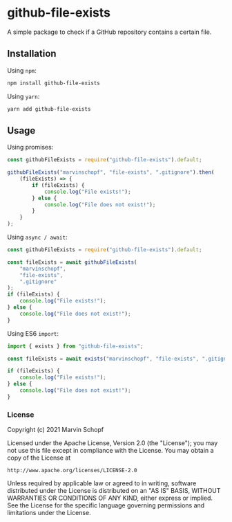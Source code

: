# github-file-exists

A simple package to check if a GitHub repository contains a certain file.

## Installation

Using `npm`:

```bash
npm install github-file-exists
```

Using `yarn`:

```bash
yarn add github-file-exists
```

## Usage

Using promises:

```javascript
const githubFileExists = require("github-file-exists").default;

githubFileExists("marvinschopf", "file-exists", ".gitignore").then(
	(fileExists) => {
		if (fileExists) {
			console.log("File exists!");
		} else {
			console.log("File does not exist!");
		}
	}
);
```

Using `async / await`:

```javascript
const githubFileExists = require("github-file-exists").default;

const fileExists = await githubFileExists(
	"marvinschopf",
	"file-exists",
	".gitignore"
);
if (fileExists) {
	console.log("File exists!");
} else {
	console.log("File does not exist!");
}
```

Using ES6 `import`:

```javascript
import { exists } from "github-file-exists";

const fileExists = await exists("marvinschopf", "file-exists", ".gitignore");

if (fileExists) {
	console.log("File exists!");
} else {
	console.log("File does not exist!");
}
```

### License

Copyright (c) 2021 Marvin Schopf  

Licensed under the Apache License, Version 2.0 (the "License");
you may not use this file except in compliance with the License.
You may obtain a copy of the License at  

    http://www.apache.org/licenses/LICENSE-2.0  

Unless required by applicable law or agreed to in writing, software
distributed under the License is distributed on an "AS IS" BASIS,
WITHOUT WARRANTIES OR CONDITIONS OF ANY KIND, either express or implied.
See the License for the specific language governing permissions and
limitations under the License.  
